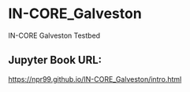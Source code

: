# IN-CORE_Galveston
IN-CORE Galveston Testbed

## Jupyter Book URL:
https://npr99.github.io/IN-CORE_Galveston/intro.html
